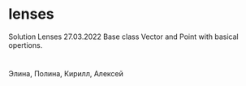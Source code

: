 # lenses
Solution Lenses 
27.03.2022
Base class Vector and Point with basical opertions.

#
Элина, 
Полина, 
Кирилл, 
Алексей
#
